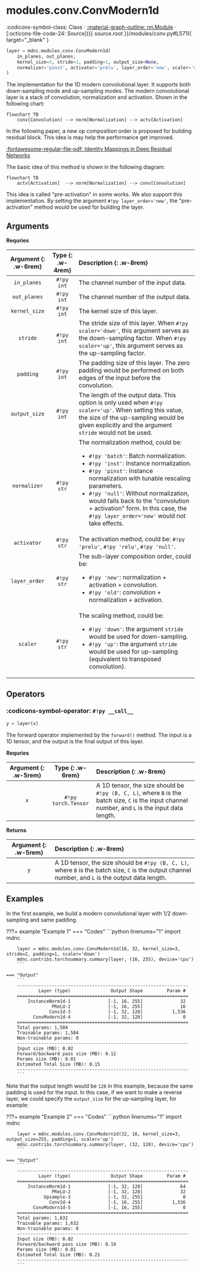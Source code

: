 # modules.conv.ConvModern1d

:codicons-symbol-class: Class · [:material-graph-outline: nn.Module][torch-module] · [:octicons-file-code-24: Source]({{ source.root }}/modules/conv.py#L571){ target="_blank" }

```python
layer = mdnc.modules.conv.ConvModern1d(
    in_planes, out_planes,
    kernel_size=3, stride=1, padding=1, output_size=None,
    normalizer='pinst', activator='prelu', layer_order='new', scaler='down'
)
```

The implementation for the 1D modern convolutional layer. It supports both down-sampling mode and up-sampling modes. The modern convolutional layer is a stack of convolution, normalization and activation. Shown in the following chart:

```mermaid
flowchart TB
    conv[Convolution] --> norm[Normalization] --> actv[Activation]
```

In the following paper, a new op composition order is proposed for building residual block. This idea is may help the performance get improved.

[:fontawesome-regular-file-pdf: Identity Mappings in Deep Residual Networks](https://arxiv.org/abs/1603.05027)

The basic idea of this method is shown in the following diagram:

```mermaid
flowchart TB
    actv[Activation]  --> norm[Normalization] --> conv[Convolution]
```

This idea is called "pre-activation" in some works. We also support this implementation. By setting the argument `#!py layer_order='new'`, the "pre-activation" method would be used for building the layer.

## Arguments

**Requries**

| Argument {: .w-6rem} | Type {: .w-4rem} | Description {: .w-8rem} |
| :------: | :-----: | :---------- |
| `in_planes` | `#!py int` | The channel number of the input data. |
| `out_planes` | `#!py int` | The channel number of the output data. |
| `kernel_size` | `#!py int` | The kernel size of this layer. |
| `stride` | `#!py int` | The stride size of this layer. When `#!py scaler='down'`, this argument serves as the down-sampling factor. When `#!py scaler='up'`, this argument serves as the up-sampling factor. |
| `padding` | `#!py int` | The padding size of this layer. The zero padding would be performed on both edges of the input before the convolution. |
| `output_size` | `#!py int` | The length of the output data. This option is only used when `#!py scaler='up'`. When setting this value, the size of the up-sampling would be given explicitly and the argument `stride` would not be used. |
| `normalizer` | `#!py str` | The normalization method, could be: <ul> <li>`#!py 'batch'`: Batch normalization.</li> <li>`#!py 'inst'`: Instance normalization.</li> <li>`#!py 'pinst'`: Instance normalization with tunable rescaling parameters.</li> <li>`#!py 'null'`: Without normalization, would falls back to the "convolution + activation" form. In this case, the `#!py layer_order='new'` would not take effects.</li> </ul> |
| `activator` | `#!py str` | The activation method, could be: `#!py 'prelu'`, `#!py 'relu'`, `#!py 'null'`. |
| `layer_order` | `#!py str` | The sub-layer composition order, could be: <ul> <li>`#!py 'new'`: normalization + activation + convolution.</li> <li>`#!py 'old'`: convolution + normalization + activation.</li> </ul> |
| `scaler` | `#!py str` | The scaling method, could be: <ul> <li>`#!py 'down'`: the argument `stride` would be used for down-sampling.</li> <li>`#!py 'up'`: the argument `stride` would be used for up-sampling (equivalent to transposed convolution).</li> </ul> |

## Operators

### :codicons-symbol-operator: `#!py __call__`

```python
y = layer(x)
```

The forward operator implemented by the `forward()` method. The input is a 1D tensor, and the output is the final output of this layer.

**Requries**

| Argument {: .w-5rem} | Type {: .w-6rem} | Description {: .w-8rem} |
| :------: | :-----: | :---------- |
| `x` | `#!py torch.Tensor` | A 1D tensor, the size should be `#!py (B, C, L)`, where `B` is the batch size, `C` is the input channel number, and `L` is the input data length. |

**Returns**

| Argument {: .w-5rem} | Description {: .w-8rem} |
| :------: | :---------- |
| `y` | A 1D tensor, the size should be `#!py (B, C, L)`, where `B` is the batch size, `C` is the output channel number, and `L` is the output data length. |

## Examples

In the first example, we build a modern convolutional layer with 1/2 down-sampling and same padding.

???+ example "Example 1"
    === "Codes"
        ```python linenums="1"
        import mdnc

        layer = mdnc.modules.conv.ConvModern1d(16, 32, kernel_size=3, stride=2, padding=1, scaler='down')
        mdnc.contribs.torchsummary.summary(layer, (16, 255), device='cpu')
        ```

    === "Output"
        ```
        ----------------------------------------------------------------
                Layer (type)               Output Shape         Param #
        ================================================================
            InstanceNorm1d-1              [-1, 16, 255]              32
                     PReLU-2              [-1, 16, 255]              16
                    Conv1d-3              [-1, 32, 128]           1,536
              ConvModern1d-4              [-1, 32, 128]               0
        ================================================================
        Total params: 1,584
        Trainable params: 1,584
        Non-trainable params: 0
        ----------------------------------------------------------------
        Input size (MB): 0.02
        Forward/backward pass size (MB): 0.12
        Params size (MB): 0.01
        Estimated Total Size (MB): 0.15
        ----------------------------------------------------------------
        ```

Note that the output length would be `128` in this example, because the same padding is used for the input. In this case, if we want to make a reverse layer, we could specify the `output_size` for the up-sampling layer, for example:

???+ example "Example 2"
    === "Codes"
        ```python linenums="1"
        import mdnc

        layer = mdnc.modules.conv.ConvModern1d(32, 16, kernel_size=3, output_size=255, padding=1, scaler='up')
        mdnc.contribs.torchsummary.summary(layer, (32, 128), device='cpu')
        ```

    === "Output"
        ```
        ----------------------------------------------------------------
                Layer (type)               Output Shape         Param #
        ================================================================
            InstanceNorm1d-1              [-1, 32, 128]              64
                     PReLU-2              [-1, 32, 128]              32
                  Upsample-3              [-1, 32, 255]               0
                    Conv1d-4              [-1, 16, 255]           1,536
              ConvModern1d-5              [-1, 16, 255]               0
        ================================================================
        Total params: 1,632
        Trainable params: 1,632
        Non-trainable params: 0
        ----------------------------------------------------------------
        Input size (MB): 0.02
        Forward/backward pass size (MB): 0.19
        Params size (MB): 0.01
        Estimated Total Size (MB): 0.21
        ----------------------------------------------------------------
        ```

[torch-module]:https://pytorch.org/docs/stable/generated/torch.nn.Module.html "torch.nn.Module"
